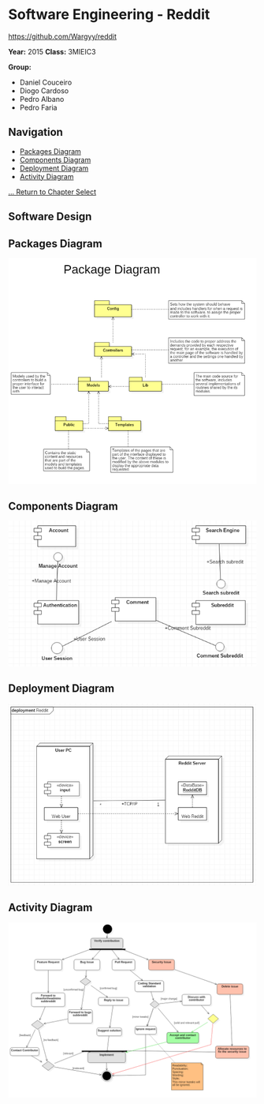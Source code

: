 # Software Engineering - Reddit
https://github.com/Wargyy/reddit

**Year:** 2015 **Class:** 3MIEIC3

**Group:**
* Daniel Couceiro
* Diogo Cardoso
* Pedro Albano
* Pedro Faria

## Navigation

* [Packages Diagram](#packages-diagram)
* [Components Diagram](#components-diagram)
* [Deployment Diagram](#deployment-diagram)
* [Activity Diagram](#activity-diagram)

[... Return to Chapter Select](Chapter_Select.md)

## Software Design

## Packages Diagram
![Packages Diagram](./diagrams/PackageDiagram.png)

## Components Diagram
![Components Diagram](./diagrams/ComponentDiagram.png)

## Deployment Diagram
![Deployment Diagram](./diagrams/DeploymentDiagram.png)

## Activity Diagram
![Activity Diagram](./diagrams/ActivityDiagram.png)


